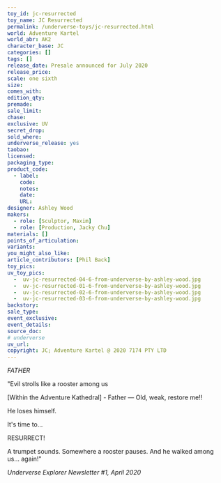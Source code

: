 ```yaml
---
toy_id: jc-resurrected
toy_name: JC Resurrected
permalink: /underverse-toys/jc-resurrected.html
world: Adventure Kartel
world_abr: AK2
character_base: JC
categories: []
tags: []
release_date: Presale announced for July 2020
release_price: 
scale: one sixth
size: 
comes_with: 
edition_qty: 
premade: 
sale_limit: 
chase: 
exclusive: UV
secret_drop:
sold_where: 
underverse_release: yes
taobao: 
licensed:
packaging_type:
product_code: 
  - label: 
    code: 
    notes: 
    date: 
    URL:
designer: Ashley Wood
makers:
  - role: [Sculptor, Maxim]
  - role: [Production, Jacky Chu]
materials: []
points_of_articulation: 
variants: 
you_might_also_like:
article_contributors: [Phil Back]
toy_pics:
uv_toy_pics:
  -  uv-jc-resurrected-04-6-from-underverse-by-ashley-wood.jpg
  -  uv-jc-resurrected-01-6-from-underverse-by-ashley-wood.jpg
  -  uv-jc-resurrected-02-6-from-underverse-by-ashley-wood.jpg
  -  uv-jc-resurrected-03-6-from-underverse-by-ashley-wood.jpg
backstory: 
sale_type: 
event_exclusive: 
event_details:
source_doc:
# underverse
uv_url: 
copyright: JC; Adventure Kartel @ 2020 7174 PTY LTD
---
```

*FATHER*

"Evil strolls like a rooster among us

[Within the Adventure Kathedral] - Father — Old, weak, restore me!!

He loses himself.

It's time to...

RESURRECT!

A trumpet sounds. Somewhere a rooster pauses. And he walked among us... again!"

<cite>Underverse Explorer Newsletter #1, April 2020</cite>
